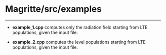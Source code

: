 # Magritte/src/examples
---

- **example_1.cpp** computes only the radiation field starting from LTE populations, given the input file.

- **example_2.cpp** computes the level populations starting from LTE populations, given the input file.
